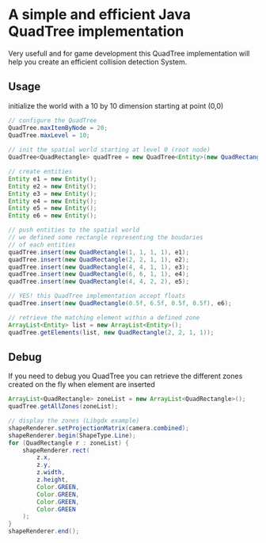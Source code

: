 A simple and efficient Java QuadTree implementation
======

Very usefull and for game development this QuadTree implementation will help you create an efficient collision detection System.

Usage
----

initialize the world with a 10 by 10 dimension starting at point (0,0)

```java
// configure the QuadTree
QuadTree.maxItemByNode = 20;
QuadTree.maxLevel = 10;
        
// init the spatial world starting at level 0 (root node)
QuadTree<QuadRectangle> quadTree = new QuadTree<Entity>(new QuadRectangle(0, 0, 10, 10), 0);

// create entities
Entity e1 = new Entity();
Entity e2 = new Entity();
Entity e3 = new Entity();
Entity e4 = new Entity();
Entity e5 = new Entity();
Entity e6 = new Entity();

// push entities to the spatial world
// we defined some rectangle representing the boudaries
// of each entities
quadTree.insert(new QuadRectangle(1, 1, 1, 1), e1);
quadTree.insert(new QuadRectangle(2, 2, 1, 1), e2);
quadTree.insert(new QuadRectangle(4, 4, 1, 1), e3);
quadTree.insert(new QuadRectangle(6, 6, 1, 1), e4);
quadTree.insert(new QuadRectangle(4, 4, 2, 2), e5);

// YES! this QuadTree implementation accept floats
quadTree.insert(new QuadRectangle(0.5f, 6.5f, 0.5f, 0.5f), e6);

// retrieve the matching element within a defined zone
ArrayList<Entity> list = new ArrayList<Entity>();
quadTree.getElements(list, new QuadRectangle(2, 2, 1, 1));
```

Debug
----

If you need to debug you QuadTree you can retrieve the different zones created on the fly when element are inserted

```java
ArrayList<QuadRectangle> zoneList = new ArrayList<QuadRectangle>();
quadTree.getAllZones(zoneList);

// display the zones (Libgdx example)
shapeRenderer.setProjectionMatrix(camera.combined);
shapeRenderer.begin(ShapeType.Line);  
for (QuadRectangle r : zoneList) {
    shapeRenderer.rect(
        z.x, 
        z.y, 
        z.width, 
        z.height, 
        Color.GREEN, 
        Color.GREEN, 
        Color.GREEN, 
        Color.GREEN
    );
}
shapeRenderer.end();
```
